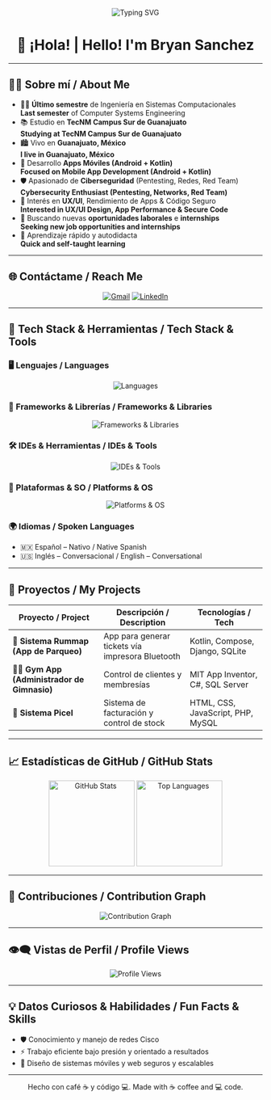 <!-- 📌 Dynamic Banner with Tech Stack -->
<p align="center">
  <img src="https://readme-typing-svg.demolab.com?font=Fira+Code&weight=600&size=22&duration=4000&pause=1000&color=58A6FF&center=true&vCenter=true&width=600&lines=Cybersecurity+Learner;Mobile+%26+Web+Developer;" alt="Typing SVG" />
</p>

<h1 align="center">👋 ¡Hola! | Hello! I'm Bryan Sanchez</h1>

---

## 👨‍💻 Sobre mí / About Me

- 👨‍🎓 **Último semestre** de Ingeniería en Sistemas Computacionales  
  **Last semester** of Computer Systems Engineering  
- 📚 Estudio en **TecNM Campus Sur de Guanajuato**  
  **Studying at TecNM Campus Sur de Guanajuato**  
- 🏙️ Vivo en **Guanajuato, México**  
  **I live in Guanajuato, México**  
- 📱 Desarrollo **Apps Móviles (Android + Kotlin)**  
  **Focused on Mobile App Development (Android + Kotlin)**  
- 🛡️ Apasionado de **Ciberseguridad** (Pentesting, Redes, Red Team)  
  **Cybersecurity Enthusiast (Pentesting, Networks, Red Team)**  
- 🚩 Interés en **UX/UI**, Rendimiento de Apps & Código Seguro  
  **Interested in UX/UI Design, App Performance & Secure Code**  
- 💼 Buscando nuevas **oportunidades laborales** e **internships**  
  **Seeking new job opportunities and internships**  
- 🧠 Aprendizaje rápido y autodidacta  
  **Quick and self-taught learning**  

---

## 🌐 Contáctame / Reach Me

<p align="center">
  <a href="sanchezmonrotbryan@gmail.com"><img src="https://img.shields.io/badge/Gmail-D14836?style=for-the-badge&logo=gmail&logoColor=white" alt="Gmail"/></a>
  <a href="https://linkedin.com/in/brayan13141"><img src="https://img.shields.io/badge/LinkedIn-0077B5?style=for-the-badge&logo=linkedin&logoColor=white" alt="LinkedIn"/></a>
</p>

---

## 🧰 Tech Stack & Herramientas / Tech Stack & Tools

### 🖥️ Lenguajes / Languages  
<p align="center">
  <img src="https://skillicons.dev/icons?i=kotlin,java,js,csharp,html,css&theme=dark" alt="Languages"/>
</p>

### 🧠 Frameworks & Librerías / Frameworks & Libraries  
<p align="center">
  <img src="https://skillicons.dev/icons?i=django,bootstrap,tailwind&theme=dark" alt="Frameworks & Libraries"/>
</p>

### 🛠️ IDEs & Herramientas / IDEs & Tools  
<p align="center">
  <img src="https://skillicons.dev/icons?i=androidstudio,vscode,visualstudio,tortoisegit,git,figma,trello,sqlite,mysql&theme=dark" alt="IDEs & Tools"/>
</p>

### 📱 Plataformas & SO / Platforms & OS  
<p align="center">
  <img src="https://skillicons.dev/icons?i=android,windows,linux&theme=dark" alt="Platforms & OS"/>
</p>

### 🌍 Idiomas / Spoken Languages  
- 🇲🇽 Español – Nativo / Native Spanish  
- 🇺🇸 Inglés – Conversacional / English – Conversational  

---

## 💼 Proyectos / My Projects

| Proyecto / Project                                    | Descripción / Description                                             | Tecnologías / Tech                          |
|-------------------------------------------------------|------------------------------------------------------------------------|---------------------------------------------|
| 📲 **Sistema Rummap (App de Parqueo)**                | App para generar tickets vía impresora Bluetooth                       | Kotlin, Compose, Django, SQLite             |
| 🏋️‍♂️ **Gym App (Administrador de Gimnasio)**           | Control de clientes y membresías                                       | MIT App Inventor, C#, SQL Server            |
| 🧾 **Sistema Picel**                                  | Sistema de facturación y control de stock                              | HTML, CSS, JavaScript, PHP, MySQL           |

---

## 📈 Estadísticas de GitHub / GitHub Stats

<p align="center">
  <img src="https://github-readme-stats.vercel.app/api?username=Brayan13141&show_icons=true&theme=radical&cache_seconds=1800" height="170" alt="GitHub Stats"/>
  <img src="https://github-readme-stats.vercel.app/api/top-langs/?username=Brayan13141&layout=compact&theme=radical&cache_seconds=1800" height="170" alt="Top Languages"/>
</p>

---

## 🌟 Contribuciones / Contribution Graph

<p align="center">
  <img src="https://activity-graph.demolab.com/graph?username=Brayan13141&theme=react-dark" alt="Contribution Graph"/>
</p>

---

## 👁️‍🗨️ Vistas de Perfil / Profile Views

<p align="center">
  <img src="https://komarev.com/ghpvc/?username=Brayan13141&style=flat-square&color=blue" alt="Profile Views"/>
</p>

---

## 💡 Datos Curiosos & Habilidades / Fun Facts & Skills

- 🛡️ Conocimiento y manejo de redes Cisco
- ⚡ Trabajo eficiente bajo presión y orientado a resultados  
- 🔐 Diseño de sistemas móviles y web seguros y escalables  

---

<p align="center">
  Hecho con café ☕ y código 💻.  
  Made with ☕ coffee and 💻 code.
</p>

